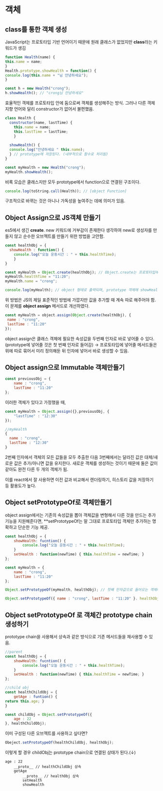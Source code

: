 # 객체 

## class를 통한 객체 생성
JavaScript는 프로토타입 기반 언어이기 때문에 원래 클래스가 없었지만 **class**라는 키워드가 생김
```javascript
function Health(name) {
this.name = name;
}
Health.prototype.showHealth = function() {
console.log(this.name + "님 안녕하세요");
}

const h = new Health("crong");
h.showHealth(); // "crong님 안녕하세요"
```
효율적인 객체를 프로토타입 안에 둠으로써 객체를 생성해주는 방식.
그러나 다른 객체지향 언어와 달리 constructor가 없어서 불편했음.

```javascript
class Health {
  constructor(name, lastTime) {
    this.name = name;
    this.lastTime = lastTime;
    }
    
  showHealth() {
  console.log("안녕하세요 " this.name);
  } // prototype에 저장된다. (내부적으로 함수로 처리됨)
}

const myHealth = new Health("crong");
myHealth.showHealth();
```
비록 모습은 클래스지만 모두 prototype에서 function으로 연결된 구조이다.
```javascript
console.log(toString.call(Health)); // [object Function]
```
구조적으로 바뀌는 것은 아니나 가독성을 높여주는 데에 의미가 있음.

## Object Assign으로 JS객체 만들기

es5에서 생긴 **create**.
new 키워드에 거부감이 존재한다 생각하여 new로 생성자를 만들지 않고 순수한 오브젝트를 만들기 위한 방법을 고안함.
```javascript
const healthObj = {
  showHealth : function() {
    console.log("오늘 운동시간 : " + this.healthTime);
    }
}

const myHealth = Object.create(healthObj); // Object.create는 프로토타입에 생성시켜준다.
myHealth.healthTime = "11:20";
myHealth.name = "crong";

console.log(myHealth); // object 형태로 출력되며, prototype 객체에 showHealth가 들어감
```
위 방법은 JS의 제일 표준적인 방법에 가깝지만 값을 추가할 때 계속 따로 해주어야 함.
이 문제를 **object assign** 메서드로 개선하였다.
```javascript
const myHealth = object.assign(Object.create(healthObj), {
 name : "crong",
 lastTime : "11:20"
});
```
object assign은 클래스 객체에 필요한 속성값을 두번째 인자로 바로 넣어줄 수 있다.
(prototype에 넣어줄 것은 첫 번째 인자로 들어감)
→ 프로토타입에 넣어줄 메서드들은 위에 따로 묶어서 미리 정의해둔 뒤 인자에 넣어서 바로 생성할 수 있음.

## Object assign으로 Immutable 객체만들기

```javascript
const previousObj = {
	name : "crong",
	lastTime : "11:20"
};
```
이러한 객체가 있다고 가정했을 때,
```javascript
const myHealth = Object.assign({},previousObj, {
	"lastTime" : "12:30"
});

//myHealth
{
  name : "crong",
  lastTime : "12:30"
}
```
2번째 인자에서 객체의 모든 값들을 모두 추출한 다음 3번째에서는 달라진 값은 대체/새로운 값은 추가/아니면 값을 유지한다.
새로운 객체를 생성하는 것이기 때문에 둘은 값이 같아도 완전 다른 두 개의 객체가 됨.

이를 react에서 잘 사용하면 이전 값과 비교해서 렌더링하기, 히스토리 값을 저장하기 등 활용도가 높다.

## Object setPrototypeOf로 객체만들기

object assign에서는 기존의 속성값을 뽑아 객체값을 변형해서 다른 것을 만드는 추가 기능을 지원해준다면, **setPrototypeOf는 말 그대로 프로토타입 객체만 추가하는 명확하고 단순한 기능 제공.

```javascript
const healthObj = {
	showHealth: fucntion() {
		console.log("오늘 운동시간 : " + this.healthTime);
	}
	setHealth : function(newTime) { this.healthTime = newTime; }
};

const myHealth = {
	name : "crong",
	lastTime : "11:20"
};

Object.setPrototypeOf(myHealth, healthObj); // 첫째 인자값으로 들어오는 객체에 두번째 인자값을 프로토타입으로 지정.

Object.setPrototypeOf({ name : "crong", lastTime : "11:20" }. healthObj); // 첫째 인자값에 바로 객체를 써넣을 수도 있음.
```

## Object setPrototypeOf 로 객체간 prototype chain생성하기

prototype chain을 사용해서 상속과 같은 방식으로 기존 메서드들을 재사용할 수 있음.
```javascript
//parent
const healthObj = {
	showHealth: fucntion() {
		console.log("오늘 운동시간 : " + this.healthTime);
	}
	setHealth : function(newTime) { this.healthTime = newTime; }
};

//child obj
const healthChildObj = {
	getAge : funtion() {
return this.age; }
}

const childObj = Object.setPrototypeOf({
	age : 22
}, healthChildObj);
```

이미 구성된 다른 오브젝트를 사용하고 싶다면?
```javascript
Obeject.setPrototypeOf(healthChildObj, healthObj);
```
이렇게 할 경우 childObj는 prototype chain으로 연결된 상태가 된다.(↓)

```
age : 22  
    __proto__ // healthChildObj 상속  
    getAge  
        __proto__ // healthObj 상속  
        setHealth  
        showHealth  
```
